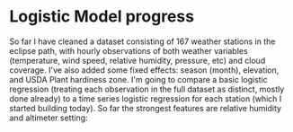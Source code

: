 # Logistic Model progress

So far I have cleaned a dataset consisting of 167 weather stations in the eclipse path, with hourly observations of both weather variables (temperature, wind speed, relative humidity, pressure, etc) and cloud coverage. I've also added some fixed effects: season (month), elevation, and USDA Plant hardiness zone. I'm going to compare a basic logistic regression (treating each observation in the full dataset as distinct, mostly done already) to a time series logistic regression for each station (which I started building today). So far the strongest features are relative humidity and altimeter setting: 

